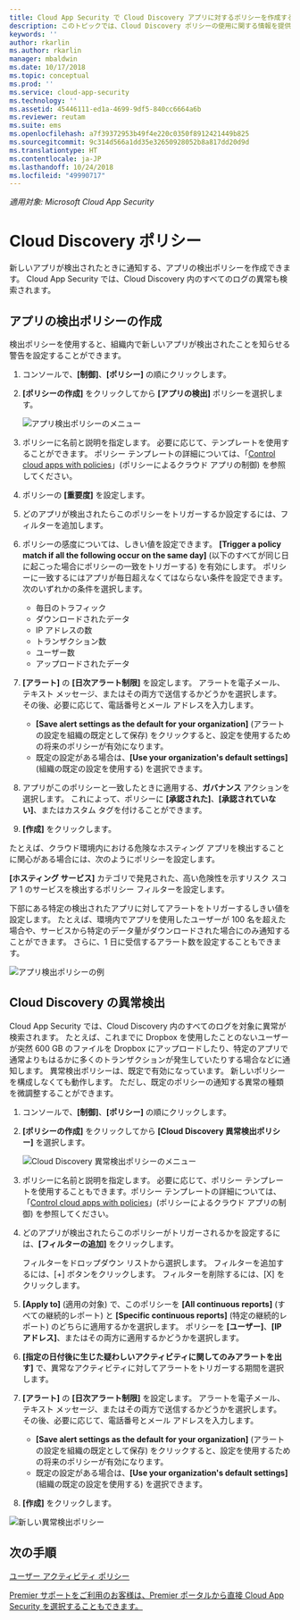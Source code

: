 ```yaml
---
title: Cloud App Security で Cloud Discovery アプリに対するポリシーを作成する | Microsoft ドキュメント
description: このトピックでは、Cloud Discovery ポリシーの使用に関する情報を提供します。
keywords: ''
author: rkarlin
ms.author: rkarlin
manager: mbaldwin
ms.date: 10/17/2018
ms.topic: conceptual
ms.prod: ''
ms.service: cloud-app-security
ms.technology: ''
ms.assetid: 45446111-ed1a-4699-9df5-840cc6664a6b
ms.reviewer: reutam
ms.suite: ems
ms.openlocfilehash: a7f39372953b49f4e220c0350f8912421449b825
ms.sourcegitcommit: 9c314d566a1dd35e32650928052b8a817dd20d9d
ms.translationtype: HT
ms.contentlocale: ja-JP
ms.lasthandoff: 10/24/2018
ms.locfileid: "49990717"
---
```

*適用対象: Microsoft Cloud App Security*


# <a name="cloud-discovery-policies"></a>Cloud Discovery ポリシー
新しいアプリが検出されたときに通知する、アプリの検出ポリシーを作成できます。 Cloud App Security では、Cloud Discovery 内のすべてのログの異常も検索されます。 

## <a name="creating-an-app-discovery-policy"></a>アプリの検出ポリシーの作成  
検出ポリシーを使用すると、組織内で新しいアプリが検出されたことを知らせる警告を設定することができます。  
  
1. コンソールで、**[制御]**、**[ポリシー]** の順にクリックします。  
  
2. **[ポリシーの作成]** をクリックしてから **[アプリの検出]** ポリシーを選択します。  
  
     ![アプリ検出ポリシーのメニュー](./media/app-discovery-policy-menu.png "アプリ検出ポリシーのメニュー")  
  
3. ポリシーに名前と説明を指定します。 必要に応じて、テンプレートを使用することができます。 ポリシー テンプレートの詳細については、「[Control cloud apps with policies](control-cloud-apps-with-policies.md)」(ポリシーによるクラウド アプリの制御) を参照してください。  
  
4. ポリシーの **[重要度]** を設定します。

5. どのアプリが検出されたらこのポリシーをトリガーするか設定するには、フィルターを追加します。  
  
6. ポリシーの感度については、しきい値を設定できます。 **[Trigger a policy match if all the following occur on the same day]** \(以下のすべてが同じ日に起こった場合にポリシーの一致をトリガーする\) を有効にします。 ポリシーに一致するにはアプリが毎日超えなくてはならない条件を設定できます。 次のいずれかの条件を選択します。 
     - 毎日のトラフィック
     - ダウンロードされたデータ
     - IP アドレスの数
     - トランザクション数
     - ユーザー数
     - アップロードされたデータ

  
7. **[アラート]** の **[日次アラート制限]** を設定します。 アラートを電子メール、テキスト メッセージ、またはその両方で送信するかどうかを選択します。 その後、必要に応じて、電話番号とメール アドレスを入力します。
     - **[Save alert settings as the default for your organization]** \(アラートの設定を組織の既定として保存\) をクリックすると、設定を使用するための将来のポリシーが有効になります。
     - 既定の設定がある場合は、**[Use your organization's default settings]** \(組織の既定の設定を使用する\) を選択できます。
  
8. アプリがこのポリシーと一致したときに適用する、**ガバナンス** アクションを選択します。 これによって、ポリシーに **[承認された]**、**[承認されていない]**、またはカスタム タグを付けることができます。 

9. **[作成]** をクリックします。  
  
たとえば、クラウド環境内における危険なホスティング アプリを検出することに関心がある場合には、次のようにポリシーを設定します。  
  
**[ホスティング サービス]** カテゴリで発見された、高い危険性を示すリスク スコア 1 のサービスを検出するポリシー フィルターを設定します。

 下部にある特定の検出されたアプリに対してアラートをトリガーするしきい値を設定します。 たとえば、環境内でアプリを使用したユーザーが 100 名を超えた場合や、サービスから特定のデータ量がダウンロードされた場合にのみ通知することができます。
さらに、1 日に受信するアラート数を設定することもできます。  
  
![アプリ検出ポリシーの例](./media/app-discovery-policy-example.png "アプリ検出ポリシーの例")  
  
## <a name="cloud-discovery-anomaly-detection"></a>Cloud Discovery の異常検出

Cloud App Security では、Cloud Discovery 内のすべてのログを対象に異常が検索されます。 たとえば、これまでに Dropbox を使用したことのないユーザーが突然 600 GB のファイルを Dropbox にアップロードしたり、特定のアプリで通常よりもはるかに多くのトランザクションが発生していたりする場合などに通知します。 異常検出ポリシーは、既定で有効になっています。 新しいポリシーを構成しなくても動作します。 ただし、既定のポリシーの通知する異常の種類を微調整することができます。  
  
1. コンソールで、**[制御]**、**[ポリシー]** の順にクリックします。  
  
2. **[ポリシーの作成]** をクリックしてから **[Cloud Discovery 異常検出ポリシー]** を選択します。  
  
     ![Cloud Discovery 異常検出ポリシーのメニュー](./media/cloud-discovery-anomaly-detection-policy-menu.png "Cloud Discovery 異常検出ポリシーのメニュー")  
  
3. ポリシーに名前と説明を指定します。 必要に応じて、ポリシー テンプレートを使用することもできます。ポリシー テンプレートの詳細については、「[Control cloud apps with policies](control-cloud-apps-with-policies.md)」(ポリシーによるクラウド アプリの制御) を参照してください。  
  
4. どのアプリが検出されたらこのポリシーがトリガーされるかを設定するには、**[フィルターの追加]** をクリックします。  
  
     フィルターをドロップダウン リストから選択します。 フィルターを追加するには、[+] ボタンをクリックします。 フィルターを削除するには、[X] をクリックします。 
  
5. **[Apply to]** \(適用の対象\) で、このポリシーを **[All continuous reports]** \(すべての継続的レポート\) と **[Specific continuous reports]** \(特定の継続的レポート\) のどちらに適用するかを選択します。 ポリシーを **[ユーザー]**、**[IP アドレス]**、またはその両方に適用するかどうかを選択します。  
  
6. **[指定の日付後に生じた疑わしいアクティビティに関してのみアラートを出す]** で、異常なアクティビティに対してアラートをトリガーする期間を選択します。  
  
7. **[アラート]** の **[日次アラート制限]** を設定します。 アラートを電子メール、テキスト メッセージ、またはその両方で送信するかどうかを選択します。 その後、必要に応じて、電話番号とメール アドレスを入力します。
     - **[Save alert settings as the default for your organization]** \(アラートの設定を組織の既定として保存\) をクリックすると、設定を使用するための将来のポリシーが有効になります。
     - 既定の設定がある場合は、**[Use your organization's default settings]** \(組織の既定の設定を使用する\) を選択できます。
  
8. **[作成]** をクリックします。  
  
![新しい異常検出ポリシー](./media/new-discovery-anomaly-policy.png "新しい異常検出ポリシー")  
  
## <a name="next-steps"></a>次の手順 
[ユーザー アクティビティ ポリシー](user-activity-policies.md)   

[Premier サポートをご利用のお客様は、Premier ポータルから直接 Cloud App Security を選択することもできます。](https://premier.microsoft.com/)  
  
  